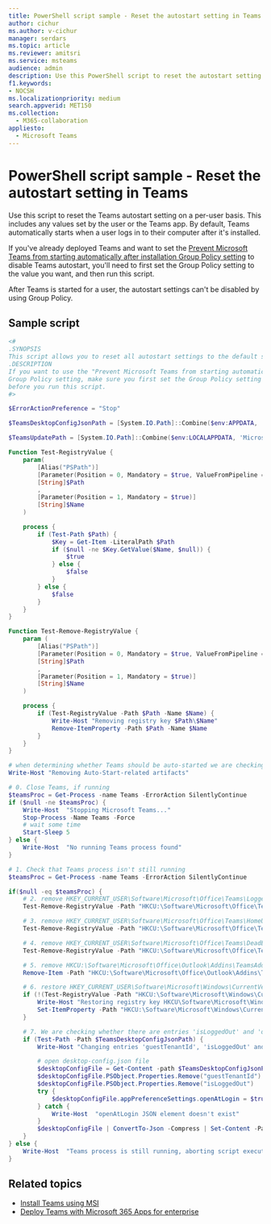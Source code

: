 ```yaml
---
title: PowerShell script sample - Reset the autostart setting in Teams
author: cichur
ms.author: v-cichur
manager: serdars
ms.topic: article
ms.reviewer: amitsri
ms.service: msteams
audience: admin
description: Use this PowerShell script to reset the autostart setting in Teams on a per-user basis.  
f1.keywords:
- NOCSH
ms.localizationpriority: medium
search.appverid: MET150
ms.collection: 
  - M365-collaboration
appliesto: 
  - Microsoft Teams
---
```


# PowerShell script sample - Reset the autostart setting in Teams

Use this script to reset the Teams autostart setting on a per-user basis. This includes any values set by the user or the Teams app. By default, Teams automatically starts when a user logs in to their computer after it's installed.

If you've already deployed Teams and want to set the [Prevent Microsoft Teams from starting automatically after installation Group Policy setting](../msi-deployment.md#use-group-policy-recommended) to disable Teams autostart, you'll need to first set the Group Policy setting to the value you want, and then run this script.

After Teams is started for a user, the autostart settings can't be disabled by using Group Policy.

## Sample script

````powershell
<#
.SYNOPSIS
This script allows you to reset all autostart settings to the default settings for Teams.
.DESCRIPTION
If you want to use the "Prevent Microsoft Teams from starting automatically after installation"
Group Policy setting, make sure you first set the Group Policy setting to the value you want 
before you run this script.
#>

$ErrorActionPreference = "Stop"

$TeamsDesktopConfigJsonPath = [System.IO.Path]::Combine($env:APPDATA, 'Microsoft', 'Teams', 'desktop-config.json')

$TeamsUpdatePath = [System.IO.Path]::Combine($env:LOCALAPPDATA, 'Microsoft', 'Teams', 'Update.exe')

Function Test-RegistryValue {
    param(
        [Alias("PSPath")]
        [Parameter(Position = 0, Mandatory = $true, ValueFromPipeline = $true, ValueFromPipelineByPropertyName = $true)]
        [String]$Path
        ,
        [Parameter(Position = 1, Mandatory = $true)]
        [String]$Name
    ) 

    process {
        if (Test-Path $Path) {
            $Key = Get-Item -LiteralPath $Path
            if ($null -ne $Key.GetValue($Name, $null)) {
                $true
            } else {
                $false
            }
        } else {
            $false
        }
    }
}

Function Test-Remove-RegistryValue {
    param (
        [Alias("PSPath")]
        [Parameter(Position = 0, Mandatory = $true, ValueFromPipeline = $true, ValueFromPipelineByPropertyName = $true)]
        [String]$Path
        ,
        [Parameter(Position = 1, Mandatory = $true)]
        [String]$Name
    )

    process {
        if (Test-RegistryValue -Path $Path -Name $Name) {
            Write-Host "Removing registry key $Path\$Name"
            Remove-ItemProperty -Path $Path -Name $Name
        }
    }
}

# when determining whether Teams should be auto-started we are checking three flags
Write-Host "Removing Auto-Start-related artifacts"

# 0. Close Teams, if running
$teamsProc = Get-Process -name Teams -ErrorAction SilentlyContinue
if ($null -ne $teamsProc) {
    Write-Host  "Stopping Microsoft Teams..."
    Stop-Process -Name Teams -Force
    # wait some time
    Start-Sleep 5
} else {
    Write-Host  "No running Teams process found"
}

# 1. Check that Teams process isn't still running
$teamsProc = Get-Process -name Teams -ErrorAction SilentlyContinue

if($null -eq $teamsProc) {
    # 2. remove HKEY_CURRENT_USER\Software\Microsoft\Office\Teams\LoggedInOnce registry key
    Test-Remove-RegistryValue -Path "HKCU:\Software\Microsoft\Office\Teams" -Name "LoggedInOnce"

    # 3. remove HKEY_CURRENT_USER\Software\Microsoft\Office\Teams\HomeUserUpn registry key
    Test-Remove-RegistryValue -Path "HKCU:\Software\Microsoft\Office\Teams" -Name "HomeUserUpn"

    # 4. remove HKEY_CURRENT_USER\Software\Microsoft\Office\Teams\DeadEnd registry key
    Test-Remove-RegistryValue -Path "HKCU:\Software\Microsoft\Office\Teams" -Name "DeadEnd"

    # 5. remove HKCU:\Software\Microsoft\Office\Outlook\Addins\TeamsAddin.FastConnect registry key
    Remove-Item -Path "HKCU:\Software\Microsoft\Office\Outlook\Addins\TeamsAddin.FastConnect" -ErrorAction SilentlyContinue

    # 6. restore HKEY_CURRENT_USER\Software\Microsoft\Windows\CurrentVersion\Run\com.squirrel.Teams.Teams
    if (!(Test-RegistryValue -Path "HKCU:\Software\Microsoft\Windows\CurrentVersion\Run" -Name "com.squirrel.Teams.Teams")) {
        Write-Host "Restoring registry key HKCU\Software\Microsoft\Windows\CurrentVersion\Run\com.squirrel.Teams.Teams"
        Set-ItemProperty -Path "HKCU:\Software\Microsoft\Windows\CurrentVersion\Run" -Name "com.squirrel.Teams.Teams" -Value "$TeamsUpdatePath --processStart ""Teams.exe"" --process-start-args ""--system-initiated"""
    }

    # 7. We are checking whether there are entries 'isLoggedOut' and 'openAtLogin' in the desktop-config.json file
    if (Test-Path -Path $TeamsDesktopConfigJsonPath) {
        Write-Host "Changing entries 'guestTenantId', 'isLoggedOut' and 'openAtLogin' in the desktop-config.json, if exist"

        # open desktop-config.json file
        $desktopConfigFile = Get-Content -path $TeamsDesktopConfigJsonPath -Raw | ConvertFrom-Json
        $desktopConfigFile.PSObject.Properties.Remove("guestTenantId")
        $desktopConfigFile.PSObject.Properties.Remove("isLoggedOut")
        try {
            $desktopConfigFile.appPreferenceSettings.openAtLogin = $true
        } catch {
            Write-Host  "openAtLogin JSON element doesn't exist"
        }
        $desktopConfigFile | ConvertTo-Json -Compress | Set-Content -Path $TeamsDesktopConfigJsonPath -Force
    }
} else {
    Write-Host  "Teams process is still running, aborting script execution"
}
````

## Related topics

- [Install Teams using MSI](../msi-deployment.md)
- [Deploy Teams with Microsoft 365 Apps for enterprise](/deployoffice/teams-install)